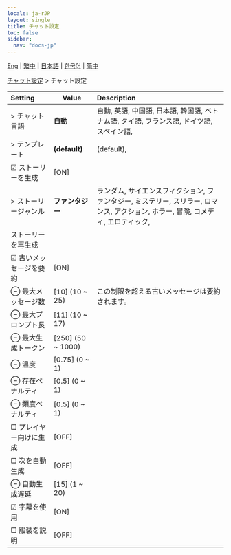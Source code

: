 ```yaml
---
locale: ja-rJP
layout: single
title: チャット設定
toc: false
sidebar:
  nav: "docs-jp"
---
```

[Eng](/dancexr/menu/2025.4/chat/chat_settings) | [繁中](/tw/dancexr/menu/2025.4/chat/chat_settings) | [日本語](/jp/dancexr/menu/2025.4/chat/chat_settings) | [한국어](/kr/dancexr/menu/2025.4/chat/chat_settings) | [简中](/zh/dancexr/menu/2025.4/chat/chat_settings)

[チャット設定](../menu#チャット設定) > チャット設定



| Setting | Value | Description |
| :--- | --- | :--- |
|  > チャット言語| **自動** | 自動, 英語, 中国語, 日本語, 韓国語, ベトナム語, タイ語, フランス語, ドイツ語, スペイン語,  |
|  > テンプレート| **(default)** | (default),  |
|  ☑ ストーリーを生成| [ON] | 
|  > ストーリージャンル| **ファンタジー** | ランダム, サイエンスフィクション, ファンタジー, ミステリー, スリラー, ロマンス, アクション, ホラー, 冒険, コメディ, エロティック,  |
|  ストーリーを再生成|| 
|  ☑ 古いメッセージを要約| [ON] | 
|  ⊖ 最大メッセージ数| [10] (10 ~ 25) | この制限を超える古いメッセージは要約されます。
|  ⊖ 最大プロンプト長| [11] (10 ~ 17) | 
|  ⊖ 最大生成トークン| [250] (50 ~ 1000) | 
|  ⊖ 温度| [0.75] (0 ~ 1) | 
|  ⊖ 存在ペナルティ| [0.5] (0 ~ 1) | 
|  ⊖ 頻度ペナルティ| [0.5] (0 ~ 1) | 
|  □ プレイヤー向けに生成| [OFF] | 
|  □ 次を自動生成| [OFF] | 
|  ⊖ 自動生成遅延| [15] (1 ~ 20) | 
|  ☑ 字幕を使用| [ON] | 
|  □ 服装を説明| [OFF] | 
